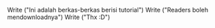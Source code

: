 Write ("Ini adalah berkas-berkas berisi tutorial")
Write ("Readers boleh mendownloadnya")
Write ("Thx :D")
